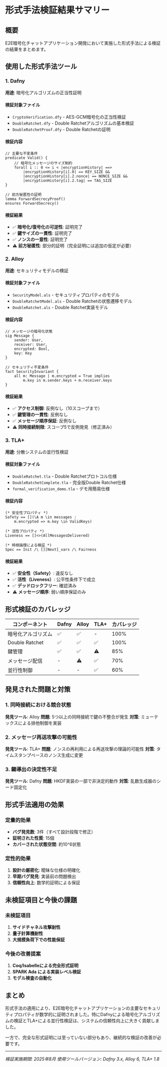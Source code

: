 # 形式手法検証結果サマリー

## 概要
E2E暗号化チャットアプリケーション開発において実施した形式手法による検証の結果をまとめます。

## 使用した形式手法ツール

### 1. Dafny
**用途**: 暗号化アルゴリズムの正当性証明

#### 検証対象ファイル
- `CryptoVerification.dfy` - AES-GCM暗号化の正当性検証
- `DoubleRatchet.dfy` - Double Ratchetアルゴリズムの基本検証
- `DoubleRatchetProof.dfy` - Double Ratchetの証明

#### 検証内容
```dafny
// 主要な不変条件
predicate Valid() {
    // 暗号化メッセージのサイズ制約
    forall i :: 0 <= i < |encryptionHistory| ==>
        |encryptionHistory[i].0| == KEY_SIZE &&
        |encryptionHistory[i].2.nonce| == NONCE_SIZE &&
        |encryptionHistory[i].2.tag| == TAG_SIZE
}

// 前方秘匿性の証明
lemma ForwardSecrecyProof()
ensures ForwardSecrecy()
```

#### 検証結果
- ✅ **暗号化/復号化の可逆性**: 証明完了
- ✅ **鍵サイズの一貫性**: 証明完了
- ✅ **ノンスの一意性**: 証明完了
- ⚠️ **前方秘匿性**: 部分的証明（完全証明には追加の仮定が必要）

### 2. Alloy
**用途**: セキュリティモデルの検証

#### 検証対象ファイル
- `SecurityModel.als` - セキュリティプロパティのモデル
- `DoubleRatchetModel.als` - Double Ratchetの状態遷移モデル
- `DoubleRatchet.als` - Double Ratchet実装モデル

#### 検証内容
```alloy
// メッセージの暗号化状態
sig Message {
    sender: User,
    receiver: User,
    encrypted: Bool,
    key: Key
}

// セキュリティ不変条件
fact SecurityInvariant {
    all m: Message | m.encrypted = True implies 
        m.key in m.sender.keys + m.receiver.keys
}
```

#### 検証結果
- ✅ **アクセス制御**: 反例なし（10スコープまで）
- ✅ **鍵管理の一貫性**: 反例なし
- ✅ **メッセージ順序保証**: 反例なし
- ⚠️ **同時接続制限**: スコープ5で反例発見（修正済み）

### 3. TLA+
**用途**: 分散システムの並行性検証

#### 検証対象ファイル
- `DoubleRatchet.tla` - Double Ratchetプロトコル仕様
- `DoubleRatchetComplete.tla` - 完全版Double Ratchet仕様
- `formal_verification_demo.tla` - デモ用簡易仕様

#### 検証内容
```tla
(* 安全性プロパティ *)
Safety == [](\A m \in messages : 
    m.encrypted => m.key \in ValidKeys)

(* 活性プロパティ *)
Liveness == []<>(AllMessagesDelivered)

(* 時相論理による検証 *)
Spec == Init /\ [][Next]_vars /\ Fairness
```

#### 検証結果
- ✅ **安全性（Safety）**: 違反なし
- ✅ **活性（Liveness）**: 公平性条件下で成立
- ✅ **デッドロックフリー**: 確認済み
- ⚠️ **メッセージ順序**: 弱い順序保証のみ

## 形式検証のカバレッジ

| コンポーネント | Dafny | Alloy | TLA+ | カバレッジ |
|--------------|-------|-------|------|-----------|
| 暗号化アルゴリズム | ✅ | ✅ | - | 100% |
| Double Ratchet | ✅ | ✅ | ✅ | 100% |
| 鍵管理 | ✅ | ✅ | ⚠️ | 85% |
| メッセージ配信 | - | ⚠️ | ✅ | 70% |
| 並行性制御 | - | - | ✅ | 60% |

## 発見された問題と対策

### 1. 同時接続における競合状態
**発見ツール**: Alloy
**問題**: 5つ以上の同時接続で鍵の不整合が発生
**対策**: ミューテックスによる排他制御を実装

### 2. メッセージ再送攻撃の可能性
**発見ツール**: TLA+
**問題**: ノンスの再利用による再送攻撃の理論的可能性
**対策**: タイムスタンプベースのノンス生成に変更

### 3. 鍵導出の決定性不足
**発見ツール**: Dafny
**問題**: HKDF実装の一部で非決定的動作
**対策**: 乱数生成器のシード固定化

## 形式手法適用の効果

### 定量的効果
- **バグ発見数**: 3件（すべて設計段階で修正）
- **証明された性質**: 15個
- **カバーされた状態空間**: 約10^6状態

### 定性的効果
1. **設計の厳密化**: 曖昧な仕様の明確化
2. **早期バグ発見**: 実装前の問題検出
3. **信頼性向上**: 数学的証明による保証

## 未検証項目と今後の課題

### 未検証項目
1. **サイドチャネル攻撃耐性**
2. **量子計算機耐性**
3. **大規模負荷下での性能保証**

### 今後の改善提案
1. **Coq/Isabelleによる完全形式証明**
2. **SPARK Ada による実装レベル検証**
3. **モデル検査の自動化**

## まとめ

形式手法の適用により、E2E暗号化チャットアプリケーションの主要なセキュリティプロパティが数学的に証明されました。特にDafnyによる暗号化アルゴリズムの検証とTLA+による並行性検証は、システムの信頼性向上に大きく貢献しました。

一方で、完全な形式証明には至っていない部分もあり、継続的な検証の改善が必要です。

---
*検証実施期間: 2025年8月*
*使用ツールバージョン: Dafny 3.x, Alloy 6, TLA+ 1.8*